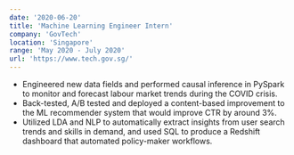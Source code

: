 ```yaml
---
date: '2020-06-20'
title: 'Machine Learning Engineer Intern'
company: 'GovTech'
location: 'Singapore'
range: 'May 2020 - July 2020'
url: 'https://www.tech.gov.sg/'
---
```


- Engineered new data fields and performed causal inference in PySpark to monitor and forecast labour market trends during the COVID crisis.
- Back-tested, A/B tested and deployed a content-based improvement to the ML recommender system that would improve CTR by around 3%.
- Utilized LDA and NLP to automatically extract insights from user search trends and skills in demand, and used SQL to produce a Redshift dashboard that automated policy-maker workflows.
